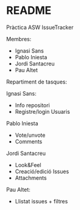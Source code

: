 # README

Pràctica ASW IssueTracker

Membres: 
- Ignasi Sans
- Pablo Iniesta
- Jordi Santacreu
- Pau Altet

Repartiment de tasques:

Ignasi Sans:
- Info repositori
- Registre/login Usuaris

Pablo Iniesta
- Vote/unvote
- Comments

Jordi Santacreu
- Look&Feel
- Creació/edició Issues
- Attachments

Pau Altet:
- Llistat issues + filtres


